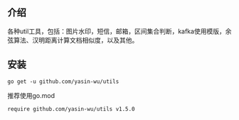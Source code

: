 ## 介绍
各种util工具，包括：图片水印，短信，邮箱，区间集合判断，kafka使用模版，余弦算法、汉明距离计算文档相似度，以及其他。
## 安装
````
go get -u github.com/yasin-wu/utils
````
推荐使用go.mod
````
require github.com/yasin-wu/utils v1.5.0
````
